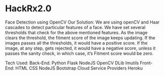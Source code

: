 # HackRx2.0
Face Detection using OpenCV
Our Solution:
We are using openCV and Haar cascades to detect particular features of a face. We have set several thresholds that check for the above mentioned features. As the image clears the threshold, the fitment score of the image keeps updating. If the images passes all the thresholds, it would have a positive score. If the image, at any step, gets rejected, it would have a negative score, unless it passes the sanity check, in which case, it’s Fitment score would be zero.

Tech Used:
Back-End:
Python
Flask
NodeJS
OpenCV
DLib
Imutils
Front-End:
HTML
CSS
NodeJS
Bootstrap
Cloud Service Providers
Heroku
